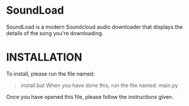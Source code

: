 # SoundLoad
SoundLoad is a modern Soundcloud audio downloader that displays the details of the song you're downloading.

# INSTALLATION
To install, please run the file named:
> install.bat
When you have done this, run the file named:
> main.py

Once you have opened this file, please follow the instructions given.
